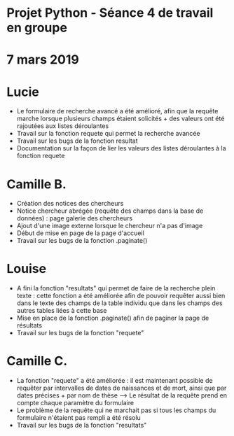 # Projet Python - Séance 4 de travail en groupe
# 7 mars 2019

# Lucie
* Le formulaire de recherche avancé a été amélioré, afin que la requête marche lorsque plusieurs champs étaient solicités + des valeurs ont été rajoutées aux listes déroulantes
* Travail sur la fonction requete qui permet la recherche avancée
* Travail sur les bugs de la fonction resultat
* Documentation sur la façon de lier les valeurs des listes déroulantes à la fonction requete

# Camille B.
* Création des notices des chercheurs
* Notice chercheur abrégée (requête des champs dans la base de données) : page galerie des chercheurs
* Ajout d'une image externe lorsque le chercheur n'a pas d'image
* Début de mise en page de la page d'accueil
* Travail sur les bugs de la fonction .paginate()

# Louise
* A fini la fonction "resultats" qui permet de faire de la recherche plein texte : cette fonction a été améliorée afin de pouvoir requêter aussi bien dans le texte des champs de la table individu que dans les champs des autres tables liées à cette base
* Mise en place de la fonction .paginate() afin de paginer la page de résultats
* Travail sur les bugs de la fonction "requete"

# Camille C.
* La fonction "requete" a été améliorée : il est maintenant possible de requêter par intervalles de dates de naissances et de mort, ainsi que par dates précises + par nom de thèse --> Le résultat de la requête prend en compte chaque paramètre du formulaire
* Le problème de la requête qui ne marchait pas si tous les champs du formulaire n'étaient pas rempli a été résolu
* Travail sur les bugs de la fonction "resultats"
